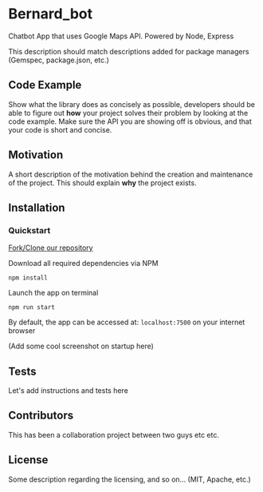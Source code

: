 # Bernard_bot
Chatbot App that uses Google Maps API. Powered by Node, Express

This description should match descriptions added for package managers (Gemspec, package.json, etc.)

## Code Example

Show what the library does as concisely as possible, developers should be able to figure out **how** your project solves their problem by looking at the code example. Make sure the API you are showing off is obvious, and that your code is short and concise.

## Motivation

A short description of the motivation behind the creation and maintenance of the project. This should explain **why** the project exists.

## Installation


### Quickstart ### 

[Fork/Clone our repository](https://github.com/JustinHenderson88/Bernard_bot)

Download all required dependencies via NPM
```
npm install
```
Launch the app on terminal
```
npm run start
``` 
By default, the app can be accessed at: `localhost:7500` on your internet browser

(Add some cool screenshot on startup here)

## Tests

Let's add instructions and tests here

## Contributors

This has been a collaboration project between two guys etc etc.

## License

Some description regarding the licensing, and so on... (MIT, Apache, etc.)